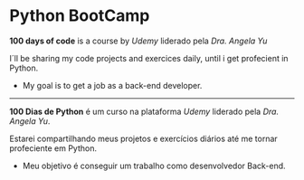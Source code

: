 # Python BootCamp
 **100 days of code** is a course by *Udemy* liderado pela *Dra. Angela Yu*

 I´ll be sharing my code projects and exercices daily, until i get profecient in Python.
 - My goal is to get a job as a back-end developer.

------------------------------------------------------------------------------------------------

**100 Dias de Python** é um curso na plataforma *Udemy* liderado pela *Dra. Angela Yu*.

Estarei compartilhando meus projetos e exercícios diários até me tornar profeciente em Python.
- Meu objetivo é conseguir um trabalho como desenvolvedor Back-end.
